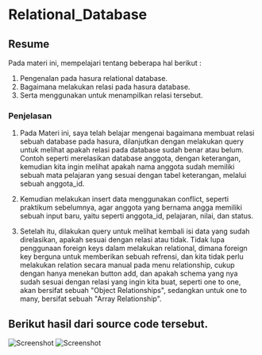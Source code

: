 # Relational_Database

## Resume
Pada materi ini, mempelajari tentang beberapa hal berikut :
1. Pengenalan pada hasura relational database.
2. Bagaimana melakukan relasi pada hasura database. 
3. Serta menggunakan untuk menampilkan relasi tersebut.

### Penjelasan
1. Pada Materi ini, saya telah belajar mengenai bagaimana membuat relasi sebuah database pada hasura, dilanjutkan dengan melakukan query untuk melihat apakah relasi pada database sudah benar atau belum. Contoh seperti merelasikan database anggota, dengan keterangan, kemudian kita ingin melihat apakah nama anggota sudah memiliki sebuah mata pelajaran yang sesuai dengan tabel keterangan, melalui sebuah anggota_id.

2. Kemudian melakukan insert data menggunakan conflict, seperti praktikum sebelumnya, agar anggota yang bernama angga memiliki sebuah input baru, yaitu seperti anggota_id, pelajaran, nilai, dan status. 

3. Setelah itu, dilakukan query untuk melihat kembali isi data yang sudah direlasikan, apakah sesuai dengan relasi atau tidak. Tidak lupa penggunaan foreign keys dalam melakukan relational, dimana foreign key berguna untuk memberikan sebuah refrensi, dan kita tidak perlu melakukan relation secara manual pada menu relationship, cukup dengan hanya menekan button add, dan apakah schema yang nya sudah sesuai dengan relasi yang ingin kita buat, seperti one to one, akan bersifat sebuah "Object Relationships", sedangkan untuk one to many, bersifat sebuah "Array Relationship".

## Berikut hasil dari source code tersebut. 
![Screenshot](../screenshot/Screenshot-Soal-OneToOneUser.png)
![Screenshot](../screenshot/Screenshot-Soal-OneToManyKeterangan.png)
